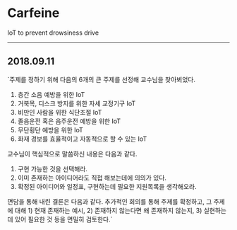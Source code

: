 # Carfeine
IoT to prevent drowsiness drive

***

## 2018.09.11

`주제를 정하기 위해 다음의 6개의 큰 주제를 선정해 교수님을 찾아뵈었다.

1. 층간 소음 예방을 위한 IoT
2. 거북목, 디스크 방지를 위한 자세 교정기구 IoT
3. 비만인 사람을 위한 식단조절 IoT
4. 졸음운전 혹은 음주운전 예방을 위한 IoT
5. 무단횡단 예방을 위한 IoT
6. 화재 경보를 효율적이고 자동적으로 할 수 있는 IoT

교수님이 핵심적으로 말씀하신 내용은 다음과 같다.
1. 구현 가능한 것을 선택해라.
2. 이미 존재하는 아이디어라도 직접 해보는데에 의의가 있다.
3. 확정된 아이디어와 일정표, 구현하는데 필요한 지원목록을 생각해오라.

면담을 통해 내린 결론은 다음과 같다.
추가적인 회의를 통해 주제를 확정하고, 그 주제에 대해 1) 현재 존재하는 예시, 2) 존재하지 않는다면 왜 존재하지 않는지, 3) 실현하는데 있어 필요한 것 등을 면밀히 검토한다.`
